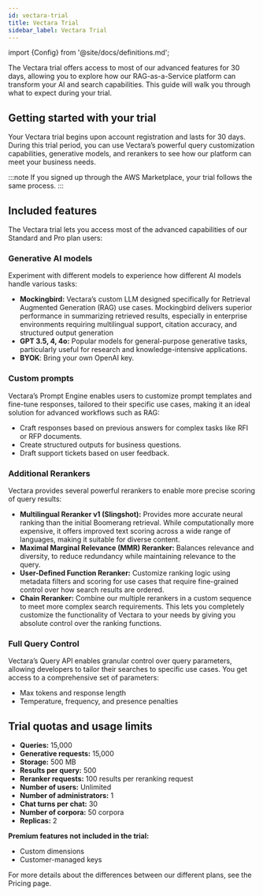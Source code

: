 ```yaml
---
id: vectara-trial
title: Vectara Trial
sidebar_label: Vectara Trial
---
```


import {Config} from '@site/docs/definitions.md';

The Vectara trial offers access to most of our advanced features for 30 days, 
allowing you to explore how our RAG-as-a-Service platform can transform your 
AI and search capabilities. This guide will walk you through what to expect 
during your trial.

## Getting started with your trial

Your Vectara trial begins upon account registration and lasts for 30 days. 
During this trial period, you can use Vectara’s powerful query customization 
capabilities, generative models, and rerankers to see how our platform can 
meet your business needs.

:::note
If you signed up through the AWS Marketplace, your trial follows the same 
process.
:::

## Included features

The Vectara trial lets you access most of the advanced capabilities of our 
Standard and Pro plan users:

### Generative AI models

Experiment with different models to experience how different AI models handle 
various tasks:

* **Mockingbird:** Vectara’s custom LLM designed specifically for Retrieval 
  Augmented Generation (RAG) use cases. Mockingbird delivers superior 
  performance in summarizing retrieved results, especially in enterprise 
  environments requiring multilingual support, citation accuracy, and 
  structured output generation
* **GPT 3.5, 4, 4o:** Popular models for general-purpose generative tasks, 
  particularly useful for research and knowledge-intensive applications.
* **BYOK**: Bring your own OpenAI key.


### Custom prompts

Vectara’s Prompt Engine enables users to customize prompt templates and 
fine-tune responses, tailored to their specific use cases, making it an 
ideal solution for advanced workflows such as RAG:

* Craft responses based on previous answers for complex tasks like RFI or RFP 
  documents.
* Create structured outputs for business questions.
* Draft support tickets based on user feedback.

### Additional Rerankers

Vectara provides several powerful rerankers to enable more precise scoring of 
query results:

* **Multilingual Reranker v1 (Slingshot):** Provides more accurate neural ranking than 
  the initial Boomerang retrieval. While computationally more expensive, it offers 
  improved text scoring across a wide range of languages, making it suitable for 
  diverse content.
* **Maximal Marginal Relevance (MMR) Reranker:** Balances relevance and diversity, 
  to reduce redundancy while maintaining relevance to the query.
* **User-Defined Function Reranker:** Customize ranking logic using metadata filters 
  and scoring for use cases that require fine-grained control over how search 
  results are ordered.
* **Chain Reranker:** Combine our multiple rerankers in a custom sequence to meet more 
  complex search requirements. This lets you completely customize the functionality of 
  Vectara to your needs by giving you absolute control over the ranking functions.


### Full Query Control

Vectara’s Query API enables granular control over query parameters, allowing 
developers to tailor their searches to specific use cases. You get access to 
a comprehensive set of parameters:

* Max tokens and response length
* Temperature, frequency, and presence penalties

## Trial quotas and usage limits

* **Queries:** 15,000
* **Generative requests:** 15,000
* **Storage:** 500 MB
* **Results per query:** 500
* **Reranker requests:** 100 results per reranking request
* **Number of users:** Unlimited
* **Number of administrators:** 1
* **Chat turns per chat:** 30
* **Number of corpora:** 50 corpora
* **Replicas:** 2

**Premium features not included in the trial:**

* Custom dimensions
* Customer-managed keys

For more details about the differences between our different plans, see the Pricing page.

